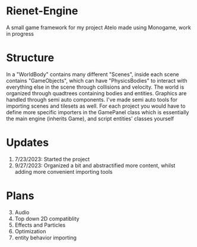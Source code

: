 # Rienet-Engine
A small game framework for my project Atelo made using Monogame, work in progress

# Structure
In a "WorldBody" contains many different "Scenes", inside each scene contains "GameObjects", which can have "PhysicsBodies" to interact with everything else in the scene through collisions and velocity. The world is organized through quadtrees containing bodies and entities. Graphics are handled through semi auto components. I've made semi auto tools for importing scenes and tilesets as well.
For each project you would have to define more specific importers in the GamePanel class which is essentially the main engine (inherits Game), and script entities' classes yourself

# Updates
1. 7/23/2023: Started the project
2. 9/27/2023: Organized a bit and abstractified more content, whilst adding more convenient importing tools 

# Plans
3. Audio
4. Top down 2D compatiblity
5. Effects and Particles
9. Optimization
10. entity behavior importing
